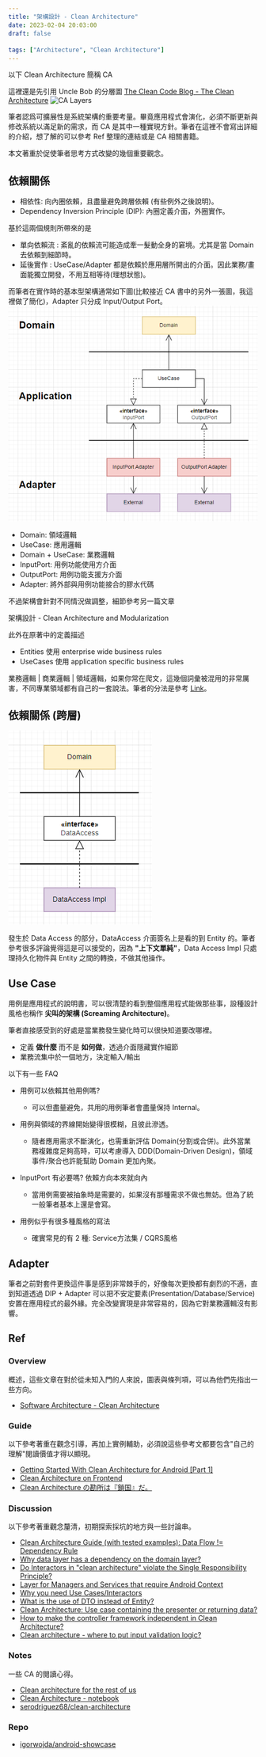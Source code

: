 ```yaml
---
title: "架構設計 - Clean Architecture"
date: 2023-02-04 20:03:00
draft: false

tags: ["Architecture", "Clean Architecture"]
---
```


以下 Clean Architecture 簡稱 CA

這裡還是先引用 Uncle Bob 的分層圖 
[The Clean Code Blog - The Clean Architecture](https://blog.cleancoder.com/uncle-bob/2012/08/13/the-clean-architecture.html)
![CA Layers](https://blog.cleancoder.com/uncle-bob/images/2012-08-13-the-clean-architecture/CleanArchitecture.jpg)

筆者認爲可擴展性是系統架構的重要考量。畢竟應用程式會演化，必須不斷更新與修改系統以滿足新的需求，而 CA 是其中一種實現方針。筆者在這裡不會寫出詳細的介紹，想了解的可以參考 Ref 整理的連結或是 CA 相關書籍。

本文著重於促使筆者思考方式改變的幾個重要觀念。

## 依賴關係
- 相依性: 向內圈依賴，且盡量避免跨層依賴 (有些例外之後說明)。
- Dependency Inversion Principle (DIP): 內圈定義介面，外圈實作。

基於這兩個規則所帶來的是
- 單向依賴流 : 紊亂的依賴流可能造成牽一髮動全身的窘境。尤其是當 Domain 去依賴到細節時。
- 延後實作 : UseCase/Adapter 都是依賴於應用層所開出的介面。因此業務/畫面能獨立開發，不用互相等待(理想狀態)。

而筆者在實作時的基本型架構通常如下圖(比較接近 CA 書中的另外一張圖，我這裡做了簡化)，Adapter 只分成 Input/Output Port。
![Clean Architecture Basic](/images/CleanArchitectureBasic.png)

- Domain: 領域邏輯
- UseCase: 應用邏輯
- Domain + UseCase: 業務邏輯
- InputPort: 用例功能使用方介面
- OutputPort: 用例功能支援方介面
- Adapter: 將外部與用例功能接合的膠水代碼

不過架構會針對不同情況做調整，細節參考另一篇文章

架構設計 - Clean Architecture and Modularization

此外在原著中的定義描述 
- Entities 使用 enterprise wide business rules
- UseCases 使用 application specific business rules 

業務邏輯 | 商業邏輯 | 領域邏輯，如果你常在爬文，這幾個詞彙被混用的非常厲害，不同專業領域都有自己的一套說法。筆者的分法是參考 [Link](http://teddy-chen-tw.blogspot.com/2019/12/blog-post_10.html)。

## 依賴關係 (跨層)

![Clean Architecture DataAccess](/images/CleanArchitectureDataAccess.png)

發生於 Data Access 的部分，DataAccess 介面簽名上是看的到 Entity 的。筆者參考很多評論覺得這是可以接受的，因為 **"上下文單純"**，Data Access Impl 只處理持久化物件與 Entity 之間的轉換，不做其他操作。

## Use Case
用例是應用程式的說明書，可以很清楚的看到整個應用程式能做那些事，設種設計風格也稱作 **尖叫的架構 (Screaming Architecture)**。

筆者直接感受到的好處是當業務發生變化時可以很快知道要改哪裡。
- 定義 **做什麼** 而不是 **如何做**，透過介面隱藏實作細節
- 業務流集中於一個地方，決定輸入/輸出

以下有一些 FAQ 

- 用例可以依賴其他用例嗎?
  - 可以但盡量避免，共用的用例筆者會盡量保持 Internal。

- 用例與領域的界線開始變得很模糊，且彼此滲透。
  - 隨者應用需求不斷演化，也需重新評估 Domain(分割或合併)。此外當業務複雜度足夠高時，可以考慮導入 DDD(Domain-Driven Design)，領域事件/聚合也許能幫助 Domain 更加內聚。

- InputPort 有必要嗎? 依賴方向本來就向內
  - 當用例需要被抽象時是需要的，如果沒有那種需求不做也無妨。但為了統一般筆者基本上還是會寫。

- 用例似乎有很多種風格的寫法
  - 確實常見的有 2 種: Service方法集 / CQRS風格

## Adapter
筆者之前對套件更換這件事是感到非常棘手的，好像每次更換都有劇烈的不適，直到知道透過 DIP + Adapter 可以把不安定要素(Presentation/Database/Service)安置在應用程式的最外緣。完全改變實現是非常容易的，因為它對業務邏輯沒有影響。

## Ref

### Overview 
概述，這些文章在對於從未知入門的人來說，圖表與條列項，可以為他們先指出一些方向。
- [Software Architecture - Clean Architecture](https://atomiv.org/knowledgebase/software-architecture/clean-architecture)

### Guide
以下參考著重在觀念引導，再加上實例輔助，必須說這些參考文都要包含"自己的理解"閱讀價值才得以顯現。
- [Getting Started With Clean Architecture for Android [Part 1]](https://www.cobeisfresh.com/blog/getting-started-with-clean-architecture-for-android-part-1)
- [Clean Architecture on Frontend](https://dev.to/bespoyasov/clean-architecture-on-frontend-4311)
- [Clean Architecture の勘所は『鎖国』だ。](https://qiita.com/t2-kob/items/02a76572693130c9a66e)

### Discussion 
以下參考著重觀念釐清，初期探索採坑的地方與一些討論串。
- [Clean Architecture Guide (with tested examples): Data Flow != Dependency Rule](https://proandroiddev.com/clean-architecture-data-flow-dependency-rule-615ffdd79e29)
- [Why data layer has a dependency on the domain layer?](https://github.com/android10/Android-CleanArchitecture/issues/136)
- [Do Interactors in "clean architecture" violate the Single Responsibility Principle?](https://softwareengineering.stackexchange.com/a/364727)
- [Layer for Managers and Services that require Android Context](https://github.com/android10/Android-CleanArchitecture/issues/151)
- [Why you need Use Cases/Interactors](https://proandroiddev.com/why-you-need-use-cases-interactors-142e8a6fe576)
- [What is the use of DTO instead of Entity?](https://softwareengineering.stackexchange.com/questions/373284/what-is-the-use-of-dto-instead-of-entity)
- [Clean Architecture: Use case containing the presenter or returning data?](https://softwareengineering.stackexchange.com/questions/357052/clean-architecture-use-case-containing-the-presenter-or-returning-data)
- [How to make the controller framework independent in Clean Architecture?](https://softwareengineering.stackexchange.com/questions/420323/how-to-make-the-controller-framework-independent-in-clean-architecture)
- [Clean architecture - where to put input validation logic?](https://stackoverflow.com/questions/57603422/clean-architecture-where-to-put-input-validation-logic)

### Notes
一些 CA 的閱讀心得。
- [Clean architecture for the rest of us](https://pusher.com/tutorials/clean-architecture-introduction/#adapters)
- [Clean Architecture - notebook](https://twydev.github.io/software%20design/software%20architecture/clean-architecture/)
- [serodriguez68/clean-architecture](https://github.com/serodriguez68/clean-architecture)

### Repo
- [igorwojda/android-showcase](https://github.com/igorwojda/Android-Showcase#domain-layer)